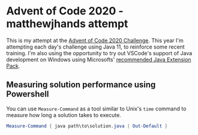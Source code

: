 # Advent of Code 2020 - matthewjhands attempt
 
This is my attempt at the [Advent of Code 2020 Challenge](https://adventofcode.com/2020/). This year I'm attempting each day's challenge using Java 11, to reinforce some recent training. I'm also using the opportunity to try out VSCode's support of Java development on Windows using Microsofts' [recommended Java Extension Pack](https://marketplace.visualstudio.com/items?itemName=vscjava.vscode-java-pack).

## Measuring solution performance using Powershell

You can use `Measure-Command` as a tool similar to Unix's `time` command to measure how long a solution takes to execute.

``` powershell
Measure-Command { java path\to\solution.java | Out-Default }
```